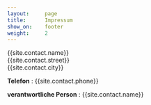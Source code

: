 ```yaml
---
layout:     page
title:      Impressum
show_on:    footer
weight:     2
---
```


{{site.contact.name}}<br>
{{site.contact.street}}<br>
{{site.contact.city}}<br>

**Telefon**
:    {{site.contact.phone}}

**verantwortliche Person**
:    {{site.contact.name}}
